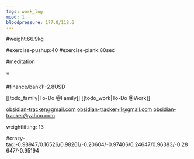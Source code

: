 ```yaml
---
tags: work_log
mood: 1
bloodpressure: 177.8/118.6
---
```


#weight:66.9kg

#exercise-pushup:40
#exercise-plank:80sec

#meditation

⭐

#finance/bank1:-2.8USD

[[todo_family|To-Do @Family]]
[[todo_work|To-Do @Work]]

obsidian-tracker@gmail.com
obsidian-tracker+1@gmail.com
obsidian-tracker@yahoo.com

weightlifting: 13

#crazy-tag:-0.98947/0.16526/0.98261/-0.20604/-0.97406/0.24647/0.96383/-0.28647/-0.95194

